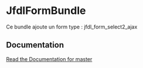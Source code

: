 JfdlFormBundle
=============

Ce bundle ajoute un form type : jfdl_form_select2_ajax

Documentation
-------------

[Read the Documentation for master](https://github.com/jfdl/JfdlFormBundle/blob/master/Resources/doc/index.md)
